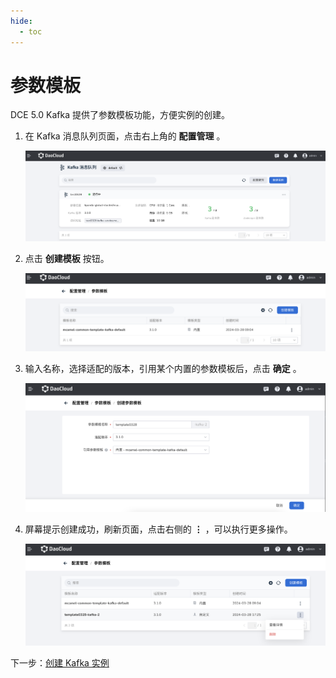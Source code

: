 ```yaml
---
hide:
  - toc
---
```


# 参数模板

DCE 5.0 Kafka 提供了参数模板功能，方便实例的创建。

1. 在 Kafka 消息队列页面，点击右上角的 **配置管理** 。

    ![点击配置管理](../images/create06.png)

2. 点击 **创建模板** 按钮。

    ![点击创建模板](../images/template01.png)

3. 输入名称，选择适配的版本，引用某个内置的参数模板后，点击 **确定** 。

    ![填写参数](../images/template02.png)

4. 屏幕提示创建成功，刷新页面，点击右侧的 **⋮** ，可以执行更多操作。

    ![更多操作](../images/template03.png)

下一步：[创建 Kafka 实例](./create.md)
